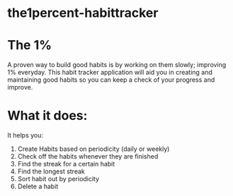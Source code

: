 # the1percent-habittracker
# The 1%
A proven way to build good habits is by working on them slowly; improving 1% everyday. This habit tracker application will aid you in creating and maintaining good habits so you can keep a check of your progress and improve.
# What it does: 
It helps you: 
1. Create Habits based on periodicity (daily or weekly)
2. Check off the habits whenever they are finished
3. Find the streak for a certain habit
4. Find the longest streak
5. Sort habit out by periodicity
6. Delete a habit 
